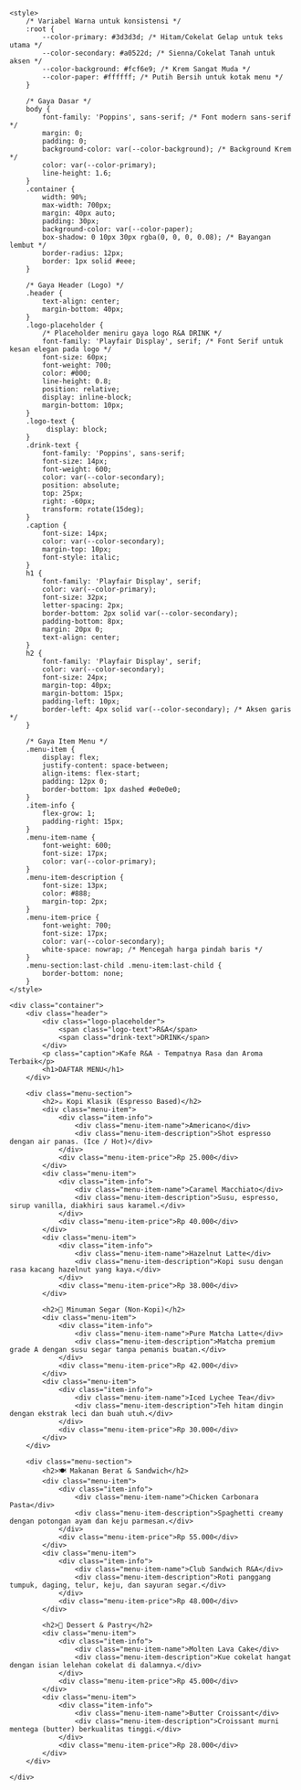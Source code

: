 
<html lang="id">
<head>
    <meta charset="UTF-8">
    <meta name="viewport" content="width=device-width, initial-scale=1.0">
    <title>Menu Kafe R&A - Rasa & Aroma</title>
    <link href="https://fonts.googleapis.com/css2?family=Poppins:wght@300;600;700&family=Playfair+Display:wght@700&display=swap" rel="stylesheet">
    
    <style>
        /* Variabel Warna untuk konsistensi */
        :root {
            --color-primary: #3d3d3d; /* Hitam/Cokelat Gelap untuk teks utama */
            --color-secondary: #a0522d; /* Sienna/Cokelat Tanah untuk aksen */
            --color-background: #fcf6e9; /* Krem Sangat Muda */
            --color-paper: #ffffff; /* Putih Bersih untuk kotak menu */
        }

        /* Gaya Dasar */
        body {
            font-family: 'Poppins', sans-serif; /* Font modern sans-serif */
            margin: 0;
            padding: 0;
            background-color: var(--color-background); /* Background Krem */
            color: var(--color-primary);
            line-height: 1.6;
        }
        .container {
            width: 90%;
            max-width: 700px;
            margin: 40px auto;
            padding: 30px;
            background-color: var(--color-paper);
            box-shadow: 0 10px 30px rgba(0, 0, 0, 0.08); /* Bayangan lembut */
            border-radius: 12px;
            border: 1px solid #eee;
        }

        /* Gaya Header (Logo) */
        .header {
            text-align: center;
            margin-bottom: 40px;
        }
        .logo-placeholder {
            /* Placeholder meniru gaya logo R&A DRINK */
            font-family: 'Playfair Display', serif; /* Font Serif untuk kesan elegan pada logo */
            font-size: 60px;
            font-weight: 700;
            color: #000;
            line-height: 0.8;
            position: relative;
            display: inline-block;
            margin-bottom: 10px;
        }
        .logo-text {
             display: block;
        }
        .drink-text {
            font-family: 'Poppins', sans-serif;
            font-size: 14px;
            font-weight: 600;
            color: var(--color-secondary);
            position: absolute;
            top: 25px; 
            right: -60px; 
            transform: rotate(15deg);
        }
        .caption {
            font-size: 14px;
            color: var(--color-secondary);
            margin-top: 10px;
            font-style: italic;
        }
        h1 {
            font-family: 'Playfair Display', serif;
            color: var(--color-primary);
            font-size: 32px;
            letter-spacing: 2px;
            border-bottom: 2px solid var(--color-secondary);
            padding-bottom: 8px;
            margin: 20px 0;
            text-align: center;
        }
        h2 {
            font-family: 'Playfair Display', serif;
            color: var(--color-secondary);
            font-size: 24px;
            margin-top: 40px;
            margin-bottom: 15px;
            padding-left: 10px;
            border-left: 4px solid var(--color-secondary); /* Aksen garis */
        }

        /* Gaya Item Menu */
        .menu-item {
            display: flex;
            justify-content: space-between;
            align-items: flex-start;
            padding: 12px 0;
            border-bottom: 1px dashed #e0e0e0;
        }
        .item-info {
            flex-grow: 1;
            padding-right: 15px;
        }
        .menu-item-name {
            font-weight: 600;
            font-size: 17px;
            color: var(--color-primary);
        }
        .menu-item-description {
            font-size: 13px;
            color: #888;
            margin-top: 2px;
        }
        .menu-item-price {
            font-weight: 700;
            font-size: 17px;
            color: var(--color-secondary);
            white-space: nowrap; /* Mencegah harga pindah baris */
        }
        .menu-section:last-child .menu-item:last-child {
            border-bottom: none;
        }
    </style>
</head>
<body>

    <div class="container">
        <div class="header">
            <div class="logo-placeholder">
                <span class="logo-text">R&A</span>
                <span class="drink-text">DRINK</span>
            </div>
            <p class="caption">Kafe R&A - Tempatnya Rasa dan Aroma Terbaik</p>
            <h1>DAFTAR MENU</h1>
        </div>

        <div class="menu-section">
            <h2>☕ Kopi Klasik (Espresso Based)</h2>
            <div class="menu-item">
                <div class="item-info">
                    <div class="menu-item-name">Americano</div>
                    <div class="menu-item-description">Shot espresso dengan air panas. (Ice / Hot)</div>
                </div>
                <div class="menu-item-price">Rp 25.000</div>
            </div>
            <div class="menu-item">
                <div class="item-info">
                    <div class="menu-item-name">Caramel Macchiato</div>
                    <div class="menu-item-description">Susu, espresso, sirup vanilla, diakhiri saus karamel.</div>
                </div>
                <div class="menu-item-price">Rp 40.000</div>
            </div>
            <div class="menu-item">
                <div class="item-info">
                    <div class="menu-item-name">Hazelnut Latte</div>
                    <div class="menu-item-description">Kopi susu dengan rasa kacang hazelnut yang kaya.</div>
                </div>
                <div class="menu-item-price">Rp 38.000</div>
            </div>

            <h2>🍹 Minuman Segar (Non-Kopi)</h2>
            <div class="menu-item">
                <div class="item-info">
                    <div class="menu-item-name">Pure Matcha Latte</div>
                    <div class="menu-item-description">Matcha premium grade A dengan susu segar tanpa pemanis buatan.</div>
                </div>
                <div class="menu-item-price">Rp 42.000</div>
            </div>
            <div class="menu-item">
                <div class="item-info">
                    <div class="menu-item-name">Iced Lychee Tea</div>
                    <div class="menu-item-description">Teh hitam dingin dengan ekstrak leci dan buah utuh.</div>
                </div>
                <div class="menu-item-price">Rp 30.000</div>
            </div>
        </div>

        <div class="menu-section">
            <h2>🍽️ Makanan Berat & Sandwich</h2>
            <div class="menu-item">
                <div class="item-info">
                    <div class="menu-item-name">Chicken Carbonara Pasta</div>
                    <div class="menu-item-description">Spaghetti creamy dengan potongan ayam dan keju parmesan.</div>
                </div>
                <div class="menu-item-price">Rp 55.000</div>
            </div>
            <div class="menu-item">
                <div class="item-info">
                    <div class="menu-item-name">Club Sandwich R&A</div>
                    <div class="menu-item-description">Roti panggang tumpuk, daging, telur, keju, dan sayuran segar.</div>
                </div>
                <div class="menu-item-price">Rp 48.000</div>
            </div>

            <h2>🍰 Dessert & Pastry</h2>
            <div class="menu-item">
                <div class="item-info">
                    <div class="menu-item-name">Molten Lava Cake</div>
                    <div class="menu-item-description">Kue cokelat hangat dengan isian lelehan cokelat di dalamnya.</div>
                </div>
                <div class="menu-item-price">Rp 45.000</div>
            </div>
            <div class="menu-item">
                <div class="item-info">
                    <div class="menu-item-name">Butter Croissant</div>
                    <div class="menu-item-description">Croissant murni mentega (butter) berkualitas tinggi.</div>
                </div>
                <div class="menu-item-price">Rp 28.000</div>
            </div>
        </div>

    </div>

</body>
</html>
